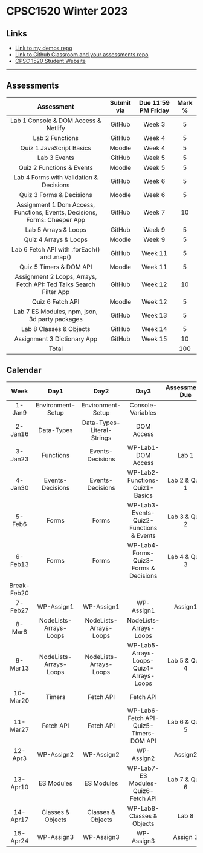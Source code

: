 # CPSC1520 Winter 2023

## Links

- [Link to my demos repo](https://github.com/RobbinLawJavaScript/javascript-demos.git)
- [Link to Github Classroom and your assessments repo](#)
- [CPSC 1520 Student Website](https://cpsc-1520.github.io/cpsc1520/)

---

## Assessments

|Assessment|Submit via|Due 11:59 PM Friday|Mark %|
|:-:|:-:|:-:|:-:|
|Lab 1 Console & DOM Access & Netlify|GitHub|Week 3|5
|Lab 2 Functions|GitHub|Week 4|5
|Quiz 1 JavaScript Basics|Moodle|Week 4|5
|Lab 3 Events|GitHub|Week 5|5
|Quiz 2 Functions & Events|Moodle|Week 5|5
|Lab 4 Forms with Validation & Decisions|GitHub|Week 6|5
|Quiz 3 Forms & Decisions|Moodle|Week 6|5
|Assignment 1 Dom Access, Functions, Events, Decisions, Forms: Cheeper App|GitHub|Week 7|10
|Lab 5 Arrays & Loops|GitHub|Week 9|5
|Quiz 4 Arrays & Loops|Moodle|Week 9|5
|Lab 6 Fetch API with .forEach() and .map()|GitHub|Week 11|5
|Quiz 5 Timers & DOM API|Moodle|Week 11|5
|Assignment 2 Loops, Arrays, Fetch API: Ted Talks Search Filter App|GitHub|Week 12|10
|Quiz 6 Fetch API|Moodle|Week 12|5
|Lab 7 ES Modules, npm, json, 3d party packages|GitHub|Week 13|5
|Lab 8 Classes & Objects|GitHub|Week 14|5
|Assignment 3 Dictionary App|GitHub|Week 15|10
|Total|||100|

## Calendar

|Week|Day1|Day2|Day3|Assessments Due|
|:-:|:-:|:-:|:-:|:-:|
|1-Jan9|Environment-Setup|Environment-Setup|Console-Variables|
|2-Jan16|Data-Types|Data-Types-Literal-Strings|DOM Access|
|3-Jan23|Functions|Events-Decisions|WP-Lab1-DOM Access|Lab 1|
|4-Jan30|Events-Decisions|Events-Decisions|WP-Lab2-Functions-Quiz1-Basics|Lab 2 & Quiz 1|
|5-Feb6|Forms|Forms|WP-Lab3-Events-Quiz2-Functions & Events|Lab 3 & Quiz 2|
|6-Feb13|Forms|Forms|WP-Lab4-Forms-Quiz3-Forms & Decisions|Lab 4 & Quiz 3|
|Break-Feb20||||
|7-Feb27|WP-Assign1|WP-Assign1|WP-Assign1|Assign1|
|8-Mar6|NodeLists-Arrays-Loops|NodeLists-Arrays-Loops|NodeLists-Arrays-Loops|
|9-Mar13|NodeLists-Arrays-Loops|NodeLists-Arrays-Loops|WP-Lab5-Arrays-Loops-Quiz4-Arrays-Loops|Lab 5 & Quiz 4|
|10-Mar20|Timers|Fetch API|Fetch API|
|11-Mar27|Fetch API|Fetch API|WP-Lab6-Fetch API-Quiz5-Timers-DOM API|Lab 6 & Quiz 5|
|12-Apr3|WP-Assign2|WP-Assign2|WP-Assign2|Assign2|
|13-Apr10|ES Modules|ES Modules|WP-Lab7-ES Modules-Quiz6-Fetch API|Lab 7 & Quiz 6|
|14-Apr17|Classes & Objects|Classes & Objects|WP-Lab8-Classes & Objects|Lab 8|
|15-Apr24|WP-Assign3|WP-Assign3|WP-Assign3|Assign 3|
